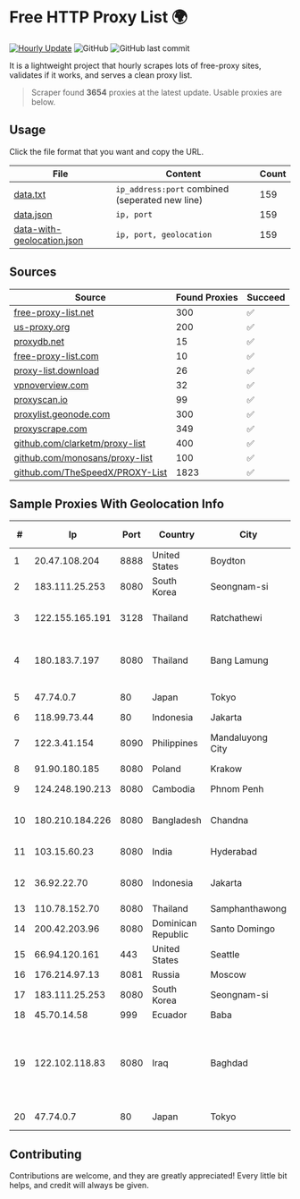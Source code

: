
# Free HTTP Proxy List 🌍

[![Hourly Update](https://github.com/mertguvencli/http-proxy-list/actions/workflows/main.yml/badge.svg?branch=main)](https://github.com/mertguvencli/http-proxy-list/actions/workflows/main.yml)
![GitHub](https://img.shields.io/github/license/mertguvencli/http-proxy-list)
![GitHub last commit](https://img.shields.io/github/last-commit/mertguvencli/http-proxy-list)

It is a lightweight project that hourly scrapes lots of free-proxy sites, validates if it works, and serves a clean proxy list.


> Scraper found **3654** proxies at the latest update. Usable proxies are below.

## Usage

Click the file format that you want and copy the URL.


|File|Content|Count|
|----|-------|-----|
|[data.txt](https://raw.githubusercontent.com/mertguvencli/http-proxy-list/main/proxy-list/data.txt)|`ip_address:port` combined (seperated new line)|159|
|[data.json](https://raw.githubusercontent.com/mertguvencli/http-proxy-list/main/proxy-list/data.json)|`ip, port`|159|
|[data-with-geolocation.json](https://raw.githubusercontent.com/mertguvencli/http-proxy-list/main/proxy-list/data-with-geolocation.json)|`ip, port, geolocation`|159|

## Sources

|Source|Found Proxies|Succeed|
|------|-------------|-------|
|[free-proxy-list.net](https://free-proxy-list.net)|300|✅|
|[us-proxy.org](https://www.us-proxy.org)|200|✅|
|[proxydb.net](http://proxydb.net)|15|✅|
|[free-proxy-list.com](https://free-proxy-list.com/?page=&port=&type%5B%5D=http&type%5B%5D=https&up_time=0&search=Search)|10|✅|
|[proxy-list.download](https://www.proxy-list.download/HTTP)|26|✅|
|[vpnoverview.com](https://vpnoverview.com/privacy/anonymous-browsing/free-proxy-servers)|32|✅|
|[proxyscan.io](https://www.proxyscan.io)|99|✅|
|[proxylist.geonode.com](https://proxylist.geonode.com/api/proxy-list?limit=300&page=1&sort_by=lastChecked&sort_type=desc&protocols=http,https)|300|✅|
|[proxyscrape.com](https://api.proxyscrape.com/v2/?request=displayproxies&protocol=http&timeout=10000&country=all&ssl=all&anonymity=all)|349|✅|
|[github.com/clarketm/proxy-list](https://raw.githubusercontent.com/clarketm/proxy-list/master/proxy-list-raw.txt)|400|✅|
|[github.com/monosans/proxy-list](https://raw.githubusercontent.com/monosans/proxy-list/main/proxies/http.txt)|100|✅|
|[github.com/TheSpeedX/PROXY-List](https://raw.githubusercontent.com/TheSpeedX/PROXY-List/master/http.txt)|1823|✅|


## Sample Proxies With Geolocation Info

|#|Ip|Port|Country|City|Internet Service Provider|
|-|--|----|-------|----|-------------------------|
|1|20.47.108.204|8888|United States|Boydton|Microsoft Corporation|
|2|183.111.25.253|8080|South Korea|Seongnam-si|Korea Telecom|
|3|122.155.165.191|3128|Thailand|Ratchathewi|CAT Telecom Public Company Limited|
|4|180.183.7.197|8080|Thailand|Bang Lamung|Triple T Broadband Public Company Limited|
|5|47.74.0.7|80|Japan|Tokyo|Alibaba.com LLC|
|6|118.99.73.44|80|Indonesia|Jakarta|BIZNET|
|7|122.3.41.154|8090|Philippines|Mandaluyong City|Philippine Long Distance Telephone Co.|
|8|91.90.180.185|8080|Poland|Krakow|3S S.A. LIR|
|9|124.248.190.213|8080|Cambodia|Phnom Penh|COGETEL Co., Ltd|
|10|180.210.184.226|8080|Bangladesh|Chandna|Premium Connectivity Limited|
|11|103.15.60.23|8080|India|Hyderabad|Apollo Online Services Pvt ltd|
|12|36.92.22.70|8080|Indonesia|Jakarta|PT. Telekomunikasi Indonesia|
|13|110.78.152.70|8080|Thailand|Samphanthawong|CAT-BB|
|14|200.42.203.96|8080|Dominican Republic|Santo Domingo|Altice Dominicana S.A.|
|15|66.94.120.161|443|United States|Seattle|Contabo Inc.|
|16|176.214.97.13|8081|Russia|Moscow|Enforta-MSK|
|17|183.111.25.253|8080|South Korea|Seongnam-si|Korea Telecom|
|18|45.70.14.58|999|Ecuador|Baba|Nedetel S.A.|
|19|122.102.118.83|8080|Iraq|Baghdad|Al Lawn Al Akhdar International Company for Communications and Information Tech|
|20|47.74.0.7|80|Japan|Tokyo|Alibaba.com LLC|



## Contributing

Contributions are welcome, and they are greatly appreciated! Every
little bit helps, and credit will always be given.

